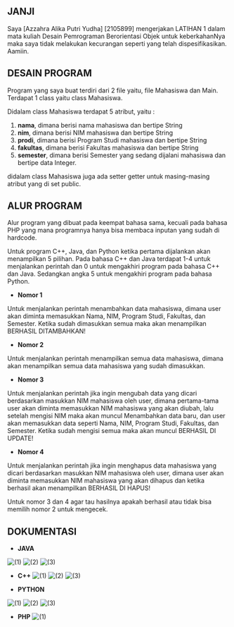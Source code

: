 ## JANJI
Saya [Azzahra Alika Putri Yudha] [2105899]
mengerjakan LATIHAN 1 dalam mata kuliah Desain Pemrograman Berorientasi Objek
untuk keberkahanNya maka saya tidak melakukan kecurangan seperti yang telah dispesifikasikan.
Aamiin.

## DESAIN PROGRAM
Program yang saya buat terdiri dari 2 file yaitu, file Mahasiswa dan Main. Terdapat 1 class yaitu class Mahasiswa.

Didalam class Mahasiswa terdapat 5 atribut, yaitu : 
1. **nama**, dimana berisi nama mahasiswa dan bertipe String
2. **nim**, dimana berisi NIM mahasiswa dan bertipe String
3. **prodi**, dimana berisi Program Studi mahasiswa dan bertipe String
4. **fakultas**, dimana berisi Fakultas mahasiswa dan bertipe String
5. **semester**, dimana berisi Semester yang sedang dijalani mahasiswa dan bertipe data Integer.

didalam class Mahasiswa juga ada setter getter untuk masing-masing atribut yang di set public.

## ALUR PROGRAM
Alur program yang dibuat pada keempat bahasa sama, kecuali pada bahasa PHP yang mana programnya hanya bisa membaca inputan yang sudah di hardcode. 

Untuk program C++, Java, dan Python ketika pertama dijalankan akan menampilkan 5 pilihan. Pada bahasa C++ dan Java terdapat 1-4 untuk menjalankan perintah dan 0 untuk mengakhiri program pada bahasa C++ dan Java. Sedangkan angka 5 untuk mengakhiri program pada bahasa Python.

* **Nomor 1** 

Untuk menjalankan perintah menambahkan data mahasiswa, dimana user akan diminta memasukkan Nama, NIM, Program Studi, Fakultas, dan Semester. Ketika sudah dimasukkan semua maka akan menampilkan BERHASIL DITAMBAHKAN!

* **Nomor 2** 

Untuk menjalankan perintah menampilkan semua data mahasiswa, dimana akan menampilkan semua data mahasiswa yang sudah dimasukkan.

* **Nomor 3**

Untuk menjalankan perintah jika ingin mengubah data yang dicari berdasarkan masukkan NIM mahasiswa oleh user, dimana pertama-tama user akan diminta memasukkan NIM mahasiswa yang akan diubah, lalu setelah mengisi NIM maka akan muncul Menambahkan data baru, dan user akan memasukkan data seperti Nama, NIM, Program Studi, Fakultas, dan Semester. Ketika sudah mengisi semua maka akan muncul BERHASIL DI UPDATE!

* **Nomor 4**

Untuk menjalankan perintah jika ingin menghapus data mahasiswa yang dicari berdasarkan masukkan NIM mahasiswa oleh user, dimana user akan diminta memasukkan NIM mahasiswa yang akan dihapus dan ketika berhasil akan menampilkan BERHASIL DI HAPUS!

Untuk nomor 3 dan 4 agar tau hasilnya apakah berhasil atau tidak bisa memilih nomor 2 untuk mengecek.

## DOKUMENTASI
  * **JAVA**
  
![(1)](https://user-images.githubusercontent.com/101117829/219061719-df3ebd8e-de4f-4757-b4ac-9ce58e043d59.PNG)
![(2)](https://user-images.githubusercontent.com/101117829/219061942-82adb51c-699d-4d16-aea2-7cd27da74bdb.PNG)
![(3)](https://user-images.githubusercontent.com/101117829/219061970-2de5f12e-12d5-411c-9f1c-e07a8efb1394.PNG)




* **C++**
![(1)](https://user-images.githubusercontent.com/101117829/219062136-83b9381c-39cc-4ba4-8079-ffbb681d6dc5.PNG)
![(2)](https://user-images.githubusercontent.com/101117829/219062160-52f331be-dd46-487a-9598-fc747a1949bf.PNG)
![(3)](https://user-images.githubusercontent.com/101117829/219062218-86923610-196a-4beb-93b6-37c23b2388b8.PNG)




* **PYTHON**

![(1)](https://user-images.githubusercontent.com/101117829/219062345-188a891f-341b-44cb-a82d-765622982533.PNG)
![(2)](https://user-images.githubusercontent.com/101117829/219062374-96660c6f-9f4b-4d38-b14d-3941349e67f7.PNG)
![(3)](https://user-images.githubusercontent.com/101117829/219062402-4a53d146-3ceb-4e80-b292-09b4c7a3281f.PNG)




* **PHP**
 ![(1)](https://user-images.githubusercontent.com/101117829/219062609-87daa083-cbe7-4203-97f7-4479756988a9.PNG)
